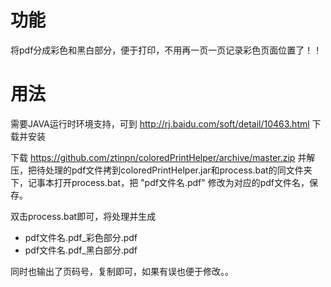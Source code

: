 # 功能

将pdf分成彩色和黑白部分，便于打印，不用再一页一页记录彩色页面位置了！！

# 用法

需要JAVA运行时环境支持，可到 http://rj.baidu.com/soft/detail/10463.html 下载并安装

下载 https://github.com/ztinpn/coloredPrintHelper/archive/master.zip 并解压，把待处理的pdf文件拷到coloredPrintHelper.jar和process.bat的同文件夹下，记事本打开process.bat，把 "pdf文件名.pdf" 修改为对应的pdf文件名，保存。

双击process.bat即可，将处理并生成
- pdf文件名.pdf_彩色部分.pdf
- pdf文件名.pdf_黑白部分.pdf

同时也输出了页码号，复制即可，如果有误也便于修改。。
